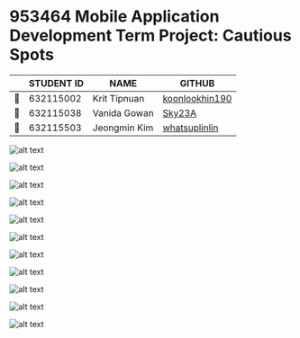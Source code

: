 # 953464 Mobile Application Development Term Project: Cautious Spots

| | STUDENT ID | NAME | GITHUB |
| - | - | - | - |
| 🐻 | 632115002 | Krit Tipnuan | [koonlookhin190](https://github.com/koonlookhin190) |
| 🐰 | 632115038 | Vanida Gowan | [Sky23A](https://github.com/Sky23A) |
| 🐤 | 632115503 | Jeongmin Kim | [whatsuplinlin](https://github.com/whatsuplinlin) |

![alt text](https://cdn.discordapp.com/attachments/1088358270659477525/1155374018459881482/Screenshot_2566-09-24_at_12.19.45.png)

![alt text](https://cdn.discordapp.com/attachments/1088358270659477525/1155374019084824576/Screenshot_2566-09-24_at_12.19.52.png)

![alt text](https://cdn.discordapp.com/attachments/1088358270659477525/1155374019625893938/Screenshot_2566-09-24_at_12.19.59.png)

![alt text](https://cdn.discordapp.com/attachments/1088358270659477525/1155374056548356187/Screenshot_2566-09-24_at_12.20.07.png)

![alt text](https://cdn.discordapp.com/attachments/1088358270659477525/1155374056816775168/Screenshot_2566-09-24_at_12.20.14.png)

![alt text](https://cdn.discordapp.com/attachments/1088358270659477525/1155374057106178078/Screenshot_2566-09-24_at_12.20.22.png)

![alt text](https://cdn.discordapp.com/attachments/1088358270659477525/1155374057454325801/Screenshot_2566-09-24_at_12.20.29.png)

![alt text](https://cdn.discordapp.com/attachments/1088358270659477525/1155374105827225640/Screenshot_2566-09-24_at_12.20.36.png)

![alt text](https://cdn.discordapp.com/attachments/1088358270659477525/1155374106099863623/Screenshot_2566-09-24_at_12.20.43.png)

![alt text](https://cdn.discordapp.com/attachments/1088358270659477525/1155374106351505479/Screenshot_2566-09-24_at_12.20.50.png)

![alt text](https://cdn.discordapp.com/attachments/1088358270659477525/1155374106770944010/Screenshot_2566-09-24_at_12.20.56.png)